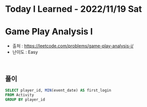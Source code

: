 # Today I Learned - 2022/11/19 Sat

# Game Play Analysis I
- 출처 : https://leetcode.com/problems/game-play-analysis-i/
- 난이도 : Easy
<br>

## 풀이
```sql
SELECT player_id, MIN(event_date) AS first_login
FROM Activity
GROUP BY player_id
```
